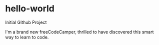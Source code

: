 # hello-world
Initial Github Project

I'm a brand new freeCodeCamper, thrilled to have discovered this smart way to learn to code.
